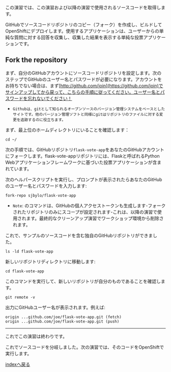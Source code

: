 この演習では、この演習および以降の演習で使用されるソースコードを取得します。

GitHubでソースコードリポジトリのコピー（フォーク）を作成し、ビルドしてOpenShiftにデプロイします。使用するアプリケーションは、ユーザーからの単純な質問に対する回答を収集し、収集した結果を表示する単純な投票アプリケーションです。

## Fork the repository 
まず、自分のGitHubアカウントにソースコードリポジトリを設定します。次のステップでGitHubのユーザー名とパスワードが必要になります。アカウントをお持ちでない場合は、まず[http://github.com/join](https://github.com/join)でサインアップしてから戻って、こちらの手順に従ってください。ユーザー名とパスワードを忘れないでください！

 - ``Githubは、gitとして知られるオープンソースのバージョン管理システムをベースとしたサイトです。他のバージョン管理ソフトと同様にgitはリポジトリのファイルに対する変更を追跡するのに役立ちます。`` 

まず、最上位のホームディレクトリにいることを確認します：

```execute 
cd ~/ 
```
次の手順では、GitHubリポジトリ``flask-vote-app``をあなたのGitHubアカウントにフォークします。flask-vote-appリポジトリには、Flaskと呼ばれるPython Webアプリケーションフレームワークに基づいた投票アプリケーションが含まれています。

次のヘルパースクリプトを実行し、プロンプトが表示されたらあなたのGitHubのユーザー名とパスワードを入力します:

```execute 
fork-repo sjbylo/flask-vote-app
```

 - ``Note``: のコマンドは、GitHubの個人アクセストークンも生成します-フォークされたリポジトリのみにスコープが設定されます-これは、以降の演習で使用されます。最終的なクリーンアップ演習でワークショップ環境から削除されます。  

これで、サンプルのソースコードを含む独自のGitHubリポジトリができました。 

```execute
ls -ld flask-vote-app 
```

新しいリポジトリディレクトリに移動します:

```execute
cd flask-vote-app
```

このコマンドを実行して、新しいリポジトリが自分のものであることを確認します。  

```execute
git remote -v
```

出力にGitHubユーザー名が表示されます。例えば:

```
origin ...github.com/joe/flask-vote-app.git (fetch)
origin ...github.com/joe/flask-vote-app.git (push)
```

---
これでこの演習は終わりです。

これでソースコードを分岐しました。次の演習では、そのコードをOpenShiftで実行します。 


[indexへ戻る](../index-aws.ja.md)